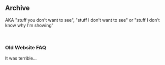 <BackToOther :others="2"></BackToOther>

## Archive

AKA "stuff you don't want to see", "stuff I don't want to see" or "stuff I don't know why I'm showing"

<br />

### Old Website FAQ

It was terrible...

<br />

<MdImage img="old-website-faq.png" class="border"></MdImage>